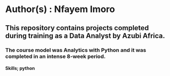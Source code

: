# Author(s) : Nfayem Imoro
## This repository contains projects completed during training as a Data Analyst by Azubi Africa.
### The course model was Analytics with Python and it was completed in an intense 8-week period.
#### Skills; python